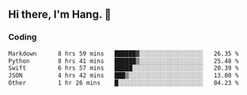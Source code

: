 ## Hi there, I'm Hang. 👋

### Coding

<!--START_SECTION:waka-->

```txt
Markdown      8 hrs 59 mins   ██████▓░░░░░░░░░░░░░░░░░░   26.35 %
Python        8 hrs 41 mins   ██████▒░░░░░░░░░░░░░░░░░░   25.48 %
Swift         6 hrs 57 mins   █████░░░░░░░░░░░░░░░░░░░░   20.39 %
JSON          4 hrs 42 mins   ███▒░░░░░░░░░░░░░░░░░░░░░   13.80 %
Other         1 hr 26 mins    █░░░░░░░░░░░░░░░░░░░░░░░░   04.23 %
```

<!--END_SECTION:waka-->
